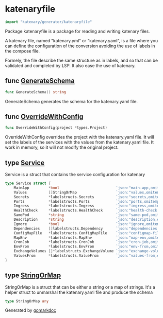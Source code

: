 <!-- Code generated by gomarkdoc. DO NOT EDIT -->

# katenaryfile

```go
import "katenary/generator/katenaryfile"
```

Package katenaryfile is a package for reading and writing katenary files.

A katenary file, named "katenary.yml" or "katenary.yaml", is a file where you can define the configuration of the conversion avoiding the use of labels in the compose file.

Formely, the file describe the same structure as in labels, and so that can be validated and completed by LSP. It also ease the use of katenary.

## func [GenerateSchema](<https://github.com/katenary/katenary/blob/develop/generator/katenaryfile/main.go#L137>)

```go
func GenerateSchema() string
```

GenerateSchema generates the schema for the katenary.yaml file.

<a name="OverrideWithConfig"></a>
## func [OverrideWithConfig](<https://github.com/katenary/katenary/blob/develop/generator/katenaryfile/main.go#L49>)

```go
func OverrideWithConfig(project *types.Project)
```

OverrideWithConfig overrides the project with the katenary.yaml file. It will set the labels of the services with the values from the katenary.yaml file. It work in memory, so it will not modify the original project.

<a name="Service"></a>
## type [Service](<https://github.com/katenary/katenary/blob/develop/generator/katenaryfile/main.go#L27-L44>)

Service is a struct that contains the service configuration for katenary

```go
type Service struct {
    MainApp         *bool                          `json:"main-app,omitempty" jsonschema:"title=Is this service the main application"`
    Values          []StringOrMap                  `json:"values,omitempty" jsonschema:"description=Environment variables to be set in values.yaml with or without a description"`
    Secrets         *labelstructs.Secrets          `json:"secrets,omitempty" jsonschema:"title=Secrets,description=Environment variables to be set as secrets"`
    Ports           *labelstructs.Ports            `json:"ports,omitempty" jsonschema:"title=Ports,description=Ports to be exposed in services"`
    Ingress         *labelstructs.Ingress          `json:"ingress,omitempty" jsonschema:"title=Ingress,description=Ingress configuration"`
    HealthCheck     *labelstructs.HealthCheck      `json:"health-check,omitempty" jsonschema:"title=Health Check,description=Health check configuration that respects the kubernetes api"`
    SamePod         *string                        `json:"same-pod,omitempty" jsonschema:"title=Same Pod,description=Service that should be in the same pod"`
    Description     *string                        `json:"description,omitempty" jsonschema:"title=Description,description=Description of the service that will be injected in the values.yaml file"`
    Ignore          *bool                          `json:"ignore,omitempty" jsonschema:"title=Ignore,description=Ignore the service in the conversion"`
    Dependencies    []labelstructs.Dependency      `json:"dependencies,omitempty" jsonschema:"title=Dependencies,description=Services that should be injected in the Chart.yaml file"`
    ConfigMapFile   *labelstructs.ConfigMapFile    `json:"configmap-files,omitempty" jsonschema:"title=ConfigMap Files,description=Files that should be injected as ConfigMap"`
    MapEnv          *labelstructs.MapEnv           `json:"map-env,omitempty" jsonschema:"title=Map Env,description=Map environment variables to another value"`
    CronJob         *labelstructs.CronJob          `json:"cron-job,omitempty" jsonschema:"title=Cron Job,description=Cron Job configuration"`
    EnvFrom         *labelstructs.EnvFrom          `json:"env-from,omitempty" jsonschema:"title=Env From,description=Inject environment variables from another service"`
    ExchangeVolumes []*labelstructs.ExchangeVolume `json:"exchange-volumes,omitempty" jsonschema:"title=Exchange Volumes,description=Exchange volumes between services"`
    ValuesFrom      *labelstructs.ValueFrom        `json:"values-from,omitempty" jsonschema:"title=Values From,description=Inject values from another service (secret or configmap environment variables)"`
}
```

<a name="StringOrMap"></a>
## type [StringOrMap](<https://github.com/katenary/katenary/blob/develop/generator/katenaryfile/main.go#L24>)

StringOrMap is a struct that can be either a string or a map of strings. It's a helper struct to unmarshal the katenary.yaml file and produce the schema

```go
type StringOrMap any
```

Generated by [gomarkdoc](<https://github.com/princjef/gomarkdoc>)
